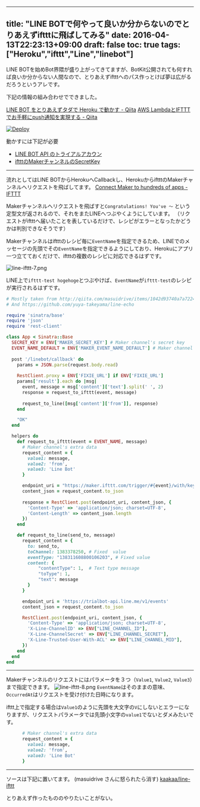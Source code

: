 
---
title: "LINE BOTで何やって良いか分からないのでとりあえずiftttに飛ばしてみる"
date: 2016-04-13T22:23:13+09:00
draft: false
toc: true
tags: ["Heroku","ifttt","Line","linebot"]
---

LINE BOTを始めBot界隈が盛り上がってきてますが、BotKit公開されても何すれば良いか分からない人間なので、とりあえずiftttへのパス作っとけば夢は広がるだろうというアレです。

下記の情報の組み合わせでできました。

[LINE BOT をとりあえずタダで Heroku で動かす - Qiita](http://qiita.com/yuya_takeyama/items/0660a59d13e2cd0b2516)
[AWS LambdaとIFTTTでお手軽にpush通知を実現する - Qiita](http://qiita.com/kawahiro311/items/41dca04fe899d4d142d9)

[![Deploy](https://www.herokucdn.com/deploy/button.svg)](https://dashboard.heroku.com/new?button-url=https%3A%2F%2Fgithub.com%2Fkaakaa%2Fline-ifttt&template=https%3A%2F%2Fgithub.com%2Fkaakaa%2Fline-ifttt)

動かすには下記が必要
* [LINE BOT API のトライアルアカウン](https://business.line.me/services/products/4/introduction)
* [iftttのMakerチャンネルのSecretKey](https://ifttt.com/maker)


* * *

流れとしてはLINE BOTからHerokuへCallbackし、HerokuからiftttのMakerチャンネルへリクエストを飛ばしてます。
[Connect Maker to hundreds of apps - IFTTT](https://ifttt.com/maker)

Makerチャンネルへリクエストを飛ばすと`Congratulations! You've ～` という定型文が返されるので、それをまたLINEへつぶやくようにしています。
（リクエストがiftttへ届いたことを表しているだけで、レシピがエラーとなったかどうかは判別できなそうです）

Makerチャンネルはiftttのレシピ毎に`EventName`を指定できるため、LINEでのメッセージの先頭でその`EventName`を指定できるようにしており、Herokuにアプリ一つ立てておくだけで、iftttの複数のレシピに対応できるはずです。

![line-ifttt-7.png](https://qiita-image-store.s3.amazonaws.com/0/9891/20b58a7c-f787-9d79-6a0c-c3d07da018b5.png)


LINE上で`ifttt-test hogehoge`とつぶやけば、`EventName`が`ifttt-test`のレシピが実行されるはずです。

```rb:app.rb
# Mostly taken from http://qiita.com/masuidrive/items/1042d93740a7a72242a3
# And https://github.com/yuya-takeyama/line-echo

require 'sinatra/base'
require 'json'
require 'rest-client'

class App < Sinatra::Base
  SECRET_KEY = ENV['MAKER_SECRET_KEY'] # Maker channel's secret key
  EVENT_NAME_DEFAULT = ENV['MAKER_EVENT_NAME_DEFAULT'] # Maker channel's default event name
  
  post '/linebot/callback' do
    params = JSON.parse(request.body.read)
    
    RestClient.proxy = ENV['FIXIE_URL'] if ENV['FIXIE_URL']
    params['result'].each do |msg|
      event, message = msg['content']['text'].split(' ', 2)
      response = request_to_ifttt(event, message)
      
      request_to_line([msg['content']['from']], response)
    end

    "OK"
  end

  helpers do
    def request_to_ifttt(event = EVENT_NAME, message)
      # Maker channel's extra data
      request_content = {
        value1: message,
        value2: 'from',
        value3: 'Line Bot'
      }

      endpoint_uri = "https://maker.ifttt.com/trigger/#{event}/with/key/#{SECRET_KEY}"
      content_json = request_content.to_json
      
      response = RestClient.post(endpoint_uri, content_json, {
        'Content-Type' => 'application/json; charset=UTF-8',
        'Content-Length' => content_json.length
      })
    end

    def request_to_line(send_to, message)
      request_content = {
        to: send_to,
        toChannel: 1383378250, # Fixed  value
        eventType: "138311608800106203", # Fixed value
        content: { 
            "contentType": 1,  # Text type message
            "toType": 1,
            "text": message
        }
      }

      endpoint_uri = 'https://trialbot-api.line.me/v1/events'
      content_json = request_content.to_json

      RestClient.post(endpoint_uri, content_json, {
        'Content-Type' => 'application/json; charset=UTF-8',
        'X-Line-ChannelID' => ENV["LINE_CHANNEL_ID"],
        'X-Line-ChannelSecret' => ENV["LINE_CHANNEL_SECRET"],
        'X-Line-Trusted-User-With-ACL' => ENV["LINE_CHANNEL_MID"],
      })
    end  
  end
end
```

* * *

Makerチャンネルのリクエストにはパラメータを３つ（`Value1`, `Value2`, `Value3`）まで指定できます。
![line-ifttt-8.png](https://qiita-image-store.s3.amazonaws.com/0/9891/a3e22ceb-38d6-506b-f897-0ed1c6de704e.png)
`EventName`はそのままの意味、`OccurredAt`はリクエストを受け付けた日時になります。


ifttt上で指定する場合は`Value1`のように先頭を大文字の`V`にしないとエラーになりますが、リクエストパラメータでは先頭小文字の`value1`でないとダメみたいです。

```rb
      # Maker channel's extra data
      request_content = {
        value1: message,
        value2: 'from',
        value3: 'Line Bot'
      }
```

* * *

ソースは下記に置いてます。 (masuidrive さんに怒られたら消す)
[kaakaa/line-ifttt](https://github.com/kaakaa/line-ifttt)


とりあえず作ったもののやりたいことがない。

